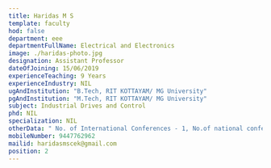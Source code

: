 ```yaml
---
title: Haridas M S
template: faculty
hod: false
department: eee
departmentFullName: Electrical and Electronics
image: ./haridas-photo.jpg
designation: Assistant Professor
dateOfJoining: 15/06/2019
experienceTeaching: 9 Years
experienceIndustry: NIL
ugAndInstitution: "B.Tech, RIT KOTTAYAM/ MG University"
pgAndInstitution: "M.Tech, RIT KOTTAYAM/ MG University"
subject: Industrial Drives and Control
phd: NIL
specialization: NIL
otherData: " No. of International Conferences - 1, No.of national conferences - 1"
mobileNumber: 9447762962
mailid: haridasmscek@gmail.com
position: 2
---
```

